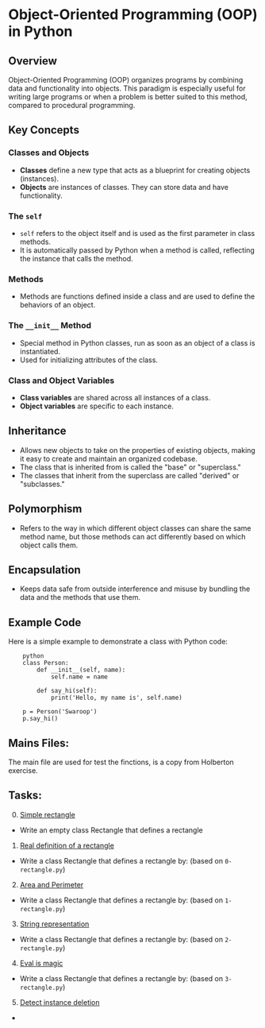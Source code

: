 # Object-Oriented Programming (OOP) in Python

## Overview
Object-Oriented Programming (OOP) organizes programs by combining data and functionality into objects. This paradigm is especially useful for writing large programs or when a problem is better suited to this method, compared to procedural programming.

## Key Concepts

### Classes and Objects
- **Classes** define a new type that acts as a blueprint for creating objects (instances).
- **Objects** are instances of classes. They can store data and have functionality.

### The `self`
- `self` refers to the object itself and is used as the first parameter in class methods.
- It is automatically passed by Python when a method is called, reflecting the instance that calls the method.

### Methods
- Methods are functions defined inside a class and are used to define the behaviors of an object.

### The `__init__` Method
- Special method in Python classes, run as soon as an object of a class is instantiated.
- Used for initializing attributes of the class.

### Class and Object Variables
- **Class variables** are shared across all instances of a class.
- **Object variables** are specific to each instance.

## Inheritance
- Allows new objects to take on the properties of existing objects, making it easy to create and maintain an organized codebase.
- The class that is inherited from is called the "base" or "superclass."
- The classes that inherit from the superclass are called "derived" or "subclasses."

## Polymorphism
- Refers to the way in which different object classes can share the same method name, but those methods can act differently based on which object calls them.

## Encapsulation
- Keeps data safe from outside interference and misuse by bundling the data and the methods that use them.

## Example Code

Here is a simple example to demonstrate a class with Python code:

        python
        class Person:
            def __init__(self, name):
                self.name = name

            def say_hi(self):
                print('Hello, my name is', self.name)

        p = Person('Swaroop')
        p.say_hi()

## Mains Files:

 The main file are used for test the finctions, is a copy from Holberton exercise.

## Tasks:

0. [Simple rectangle](./0-rectangle.py)

 * Write an empty class Rectangle that defines a rectangle

1. [Real definition of a rectangle](./1-rectangle.py)

 * Write a class Rectangle that defines a rectangle by: (based on `0-rectangle.py`)

2. [Area and Perimeter](./2-rectangle.py)

 * Write a class Rectangle that defines a rectangle by: (based on `1-rectangle.py`)

3. [String representation](./3-rectangle.py)

 * Write a class Rectangle that defines a rectangle by: (based on `2-rectangle.py`)

4. [Eval is magic](./4-rectangle.py)

 * Write a class Rectangle that defines a rectangle by: (based on `3-rectangle.py`)

5. [Detect instance deletion](./5-rectangle.py)

 * 